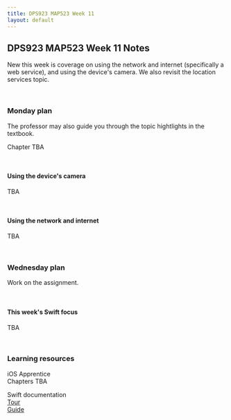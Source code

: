 ```yaml
---
title: DPS923 MAP523 Week 11
layout: default
---
```


## DPS923 MAP523 Week 11 Notes

New this week is coverage on using the network and internet (specifically a web service), and using the device's camera. We also revisit the location services topic.  

<br>

### Monday plan

The professor may also guide you through the topic hightlights in the textbook. 

Chapter TBA

<br>

#### Using the device's camera

TBA

<br>

#### Using the network and internet

TBA

<br>

### Wednesday plan

Work on the assignment.

<br>

#### This week's Swift focus

TBA

<br>

### Learning resources

iOS Apprentice  
Chapters TBA

Swift documentation  
[Tour](https://docs.swift.org/swift-book/GuidedTour/GuidedTour.html)  
[Guide](https://docs.swift.org/swift-book/LanguageGuide/TheBasics.html)

<br>
